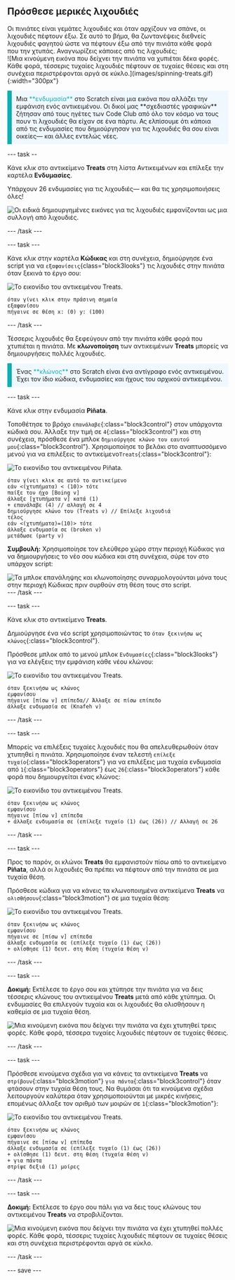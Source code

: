 ## Πρόσθεσε μερικές λιχουδιές

<div style="display: flex; flex-wrap: wrap">
<div style="flex-basis: 200px; flex-grow: 1; margin-right: 15px;">
Οι πινιάτες είναι γεμάτες λιχουδιές και όταν αρχίζουν να σπάνε, οι λιχουδιές πέφτουν έξω. Σε αυτό το βήμα, θα ζωντανέψεις διεθνείς λιχουδιές φαγητού ώστε να πέφτουν έξω από την πινιάτα κάθε φορά που την χτυπάς. Αναγνωρίζεις κάποιες από τις λιχουδιές;
</div>
<div>
![Μια κινούμενη εικόνα που δείχνει την πινιάτα να χυπιέται δέκα φορές. Κάθε φορά, τέσσερις τυχαίες λιχουδιές πέφτουν σε τυχαίες θέσεις και στη συνέχεια περιστρέφονται αργά σε κύκλο.](images/spinning-treats.gif){:width="300px"}
</div>
</div>

<p style="border-left: solid; border-width:10px; border-color: #0faeb0; background-color: aliceblue; padding: 10px;">
Μια <span style="color: #0faeb0">**ενδυμασία**</span> στο Scratch είναι μια εικόνα που αλλάζει την εμφάνιση ενός αντικειμένου. Οι δικοί μας **σχεδιαστές γραφικών** ζήτησαν από τους ηγέτες των Code Club από όλο τον κόσμο να τους πουν τι λιχουδιές θα είχαν σε ένα πάρτυ. Ας ελπίσουμε ότι κάποια από τις ενδυμασίες που δημιούργησαν για τις λιχουδιές θα σου είναι οικείες— και άλλες εντελώς νέες.      
</p>

--- task --

Κάνε κλικ στο αντικείμενο **Treats** στη λίστα Αντικειμένων και επίλεξε την καρτέλα **Ενδυμασίες**.

Υπάρχουν 26 ενδυμασίες για τις λιχουδιές— και θα τις χρησιμοποιήσεις όλες!

![Οι ειδικά δημιουργημένες εικόνες για τις λιχουδιές εμφανίζονται ως μια συλλογή από λιχουδιές.](images/treats.png)

--- /task ---

--- task ---

Κάνε κλικ στην καρτέλα **Κώδικας** και στη συνέχεια, δημιούργησε ένα script για να `εξαφανίσεις`{class="block3looks"} τις λιχουδιές στην πινιάτα όταν ξεκινά το έργο σου:

![Το εικονίδιο του αντικειμένου Treats.](images/treats-sprite.png)

```blocks3
όταν γίνει κλικ στην πράσινη σημαία
εξαφανίσου
πήγαινε σε θέση x: (0) y: (100)
```

--- /task ---

Τέσσερις λιχουδιές θα ξεφεύγουν από την πινιάτα κάθε φορά που χτυπιέται η πινιάτα. Με **κλωνοποίηση** των αντικειμένων **Treats** μπορείς να δημιουργήσεις πολλές λιχουδιές.

<p style="border-left: solid; border-width:10px; border-color: #0faeb0; background-color: aliceblue; padding: 10px;">
Ένας <span style="color: #0faeb0">**κλώνος**</span> στο Scratch είναι ένα αντίγραφο ενός αντικειμένου. Έχει τον ίδιο κώδικα, ενδυμασίες και ήχους του αρχικού αντικειμένου.      
</p>

--- task ---

Κάνε κλικ στην ενδυμασία **Piñata**.

Τοποθέτησε το βρόχο `επανάλαβε`{:class="block3control"} στον υπάρχοντα κώδικά σου. Άλλαξε την τιμή σε `4`{:class="block3control"} και στη συνέχεια, πρόσθεσε ένα μπλοκ `δημιούργησε κλώνο του εαυτού μου`{:class="block3control"}. Χρησιμοποίησε το βελάκι στο αναπτυσσόμενο μενού για να επιλέξεις το αντικείμενο`Treats`{:class="block3control"}:

![Το εικονίδιο του αντικειμένου Piñata.](images/pinata-sprite.png)

```blocks3
όταν γίνει κλικ σε αυτό το αντικείμενο
εάν <(χτυπήματα) < (10)> τότε
παίξε τον ήχο [Boing v]
άλλαξε [χτυπήματα v] κατά (1)
+ επανάλαβε (4) // αλλαγή σε 4
δημιούργησε κλώνο του (Treats v) // Επίλεξε λιχουδιά
τέλος
εάν <(χτυπήματα)=(10)> τότε
άλλαξε ενδυμασία σε (broken v)
μετάδωσε (party v)
```

**Συμβουλή:** Χρησιμοποίησε τον ελεύθερο χώρο στην περιοχή Κώδικας για να δημιουργήσεις το νέο σου κώδικα και στη συνέχεια, σύρε τον στο υπάρχον script:

![Τα μπλοκ επανάληψης και κλωνοποίησης συναρμολογούνται μόνα τους στην περιοχή Κώδικας πριν συρθούν στη θέση τους στο script.](images/code-area.gif) --- /task ---

--- task ---

Κάνε κλικ στο αντικείμενο **Treats**.

Δημιούργησε ένα νέο script χρησιμοποιώντας το `όταν ξεκινήσω ως κλώνος`{:class="block3control"}.

Πρόσθεσε μπλοκ από το μενού μπλοκ `Ενδυμασίες`{:class="block3looks"} για να ελέγξεις την εμφάνιση κάθε νέου κλώνου:

![Το εικονίδιο του αντικειμένου Treats.](images/treats-sprite.png)

```blocks3
όταν ξεκινήσω ως κλώνος
εμφανίσου
πήγαινε [πίσω v] επίπεδα// Άλλαξε σε πίσω επίπεδο
άλλαξε ενδυμασία σε (Knafeh v)
```

--- /task ---

--- task ---

Μπορείς να επιλέξεις τυχαίες λιχουδιές που θα απελευθερωθούν όταν χτυπηθεί η πινιάτα. Χρησιμοποίησε έναν τελεστή `επίλεξε τυχαίο`{:class="block3operators"} για να επιλέξεις μια τυχαία ενδυμασία από `1`{:class="block3operators"} έως `26`{:class="block3operators"} κάθε φορά που δημιουργείται ένας κλώνος:

![Το εικονίδιο του αντικειμένου Treats.](images/treats-sprite.png)

```blocks3
όταν ξεκινήσω ως κλώνος
εμφανίσου
πήγαινε [πίσω v] επίπεδα
+ άλλαξε ενδυμασία σε (επίλεξε τυχαίο (1) έως (26)) // Αλλαγή σε 26
```

--- /task ---

--- task ---

Προς το παρόν, οι κλώνοι **Treats** θα εμφανιστούν πίσω από το αντικείμενο **Piñata**, αλλά οι λιχουδιές θα πρέπει να πέφτουν από την πινιάτα σε μια τυχαία θέση.

Πρόσθεσε κώδικα για να κάνεις τα κλωνοποιημένα αντικείμενα **Treats** να `ολισθήσουν`{:class="block3motion"} σε μια τυχαία θέση:

![Το εικονίδιο του αντικειμένου Treats.](images/treats-sprite.png)

```blocks3
όταν ξεκινήσω ως κλώνος 
εμφανίσου 
πήγαινε σε [πίσω v] επίπεδα
άλλαξε ενδυμασία σε (επίλεξε τυχαίο (1) έως (26))
+ ολίσθησε (1) δευτ. στη θέση (τυχαία θέση v) 
```

--- /task ---

--- task ---

**Δοκιμή:** Εκτέλεσε το έργο σου και χτύπησε την πινιάτα για να δεις τέσσερις κλώνους του αντικειμένου **Treats** μετά από κάθε χτύπημα. Οι ενδυμασίες θα επιλεγούν τυχαία και οι λιχουδιές θα ολισθήσουν η καθεμία σε μια τυχαία θέση.

![Μια κινούμενη εικόνα που δείχνει την πινιάτα να έχει χτυπηθεί τρεις φορές. Κάθε φορά, τέσσερα τυχαίες λιχουδιές πέφτουν σε τυχαίες θέσεις.](images/four-treats.gif)

--- /task ---

--- task ---

Πρόσθεσε κινούμενα σχέδια για να κάνεις τα αντικείμενα **Treats** να `στρίβουν`{:class="block3motion"} 
 `για πάντα`{:class="block3control"} όταν φτάσουν στην τυχαία θέση τους. Να θυμάσαι ότι τα κινούμενα σχέδια λειτουργούν καλύτερα όταν χρησιμοποιούνται με μικρές κινήσεις, επομένως άλλαξε τον αριθμό των μοιρών σε `1`{:class="block3motion"}:

![Το εικονίδιο του αντικειμένου Treats.](images/treats-sprite.png)

```blocks3
όταν ξεκινήσω ως κλώνος 
εμφανίσου 
πήγαινε σε [πίσω v] επίπεδα
άλλαξε ενδυμασία σε (επίλεξε τυχαίο (1) έως (26))
+ ολίσθησε (1) δευτ. στη θέση (τυχαία θέση v)
+ για πάντα
στρίψε δεξιά (1) μοίρες
```

--- /task ---

--- task ---

**Δοκιμή:** Εκτέλεσε το έργο σου πάλι για να δεις τους κλώνους του αντικειμένου **Treats** να στροβιλίζονται.

![Μια κινούμενη εικόνα που δείχνει την πινιάτα να έχει χτυπηθεί πολλές φορές. Κάθε φορά, τέσσερις τυχαίες λιχουδιές πέφτουν σε τυχαίες θέσεις και στη συνέχεια περιστρέφονται αργά σε κύκλο.](images/spinning-treats.gif)

--- /task ---

--- save ---
